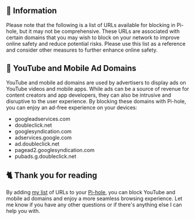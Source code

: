 ## 📃 Information
Please note that the following is a list of URLs available for blocking in Pi-hole, but it may not be comprehensive. These URLs are associated with certain domains that you may wish to block on your network to improve online safety and reduce potential risks. Please use this list as a reference and consider other measures to further enhance online safety.

## 🔴 YouTube and Mobile Ad Domains
YouTube and mobile ad domains are used by advertisers to display ads on YouTube videos and mobile apps. While ads can be a source of revenue for content creators and app developers, they can also be intrusive and disruptive to the user experience. By blocking these domains with Pi-hole, you can enjoy an ad-free experience on your devices:

- googleadservices.com
- doubleclick.net
- googlesyndication.com
- adservices.google.com
- ad.doubleclick.net
- pagead2.googlesyndication.com
- pubads.g.doubleclick.net

## 🐈 Thank you for reading
By adding [my list](https://github.com/sefinek24/PiHole-Blocklist-Collection/blob/main/List.md) of URLs to your [Pi-hole](https://pi-hole.net), you can block YouTube and mobile ad domains and enjoy a more seamless browsing experience.
Let me know if you have any other questions or if there's anything else I can help you with.
